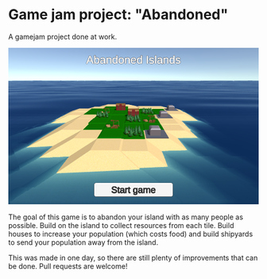 # Game jam project: "Abandoned"
A gamejam project done at work.

<img src="Screenshots/mainmenu.png" width="600px">

The goal of this game is to abandon your island with as many people as possible.
Build on the island to collect resources from each tile. Build houses to increase your population (which costs food) and build shipyards to send your population away from the island.

This was made in one day, so there are still plenty of improvements that can be done.
Pull requests are welcome!
